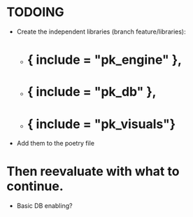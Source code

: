 
# TODOING
- Create the independent libraries (branch feature/libraries): 
  - #	{ include = "pk_engine" },
  - #	{ include = "pk_db" },
  - #    { include = "pk_visuals"}

- Add them to the poetry file 

# Then reevaluate with what to continue. 
  - Basic DB enabling? 
